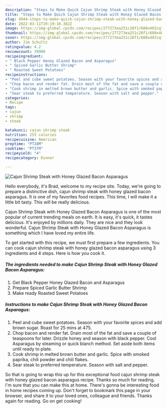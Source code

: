 ```yaml
---
description: "Steps to Make Quick Cajun Shrimp Steak with Honey Glazed Bacon Asparagus"
title: "Steps to Make Quick Cajun Shrimp Steak with Honey Glazed Bacon Asparagus"
slug: 4944-steps-to-make-quick-cajun-shrimp-steak-with-honey-glazed-bacon-asparagus
date: 2022-03-11T19:19:10.382Z
image: https://img-global.cpcdn.com/recipes/277273ea251c28f1/680x482cq70/cajun-shrimp-steak-with-honey-glazed-bacon-asparagus-recipe-main-photo.jpg
thumbnail: https://img-global.cpcdn.com/recipes/277273ea251c28f1/680x482cq70/cajun-shrimp-steak-with-honey-glazed-bacon-asparagus-recipe-main-photo.jpg
cover: https://img-global.cpcdn.com/recipes/277273ea251c28f1/680x482cq70/cajun-shrimp-steak-with-honey-glazed-bacon-asparagus-recipe-main-photo.jpg
author: Jim Schultz
ratingvalue: 4.2
reviewcount: 39908
recipeingredient:
- " Black Pepper Honey Glazed Bacon and Asparagus"
- " Spiced Garlic Butter Shrimp"
- " Roasted Sweet Potatoes"
recipeinstructions:
- "Peel and cube sweet potatoes. Season with your favorite spices and add brown sugar. Roast for 25 mins at 475."
- "Chop bacon and render fat. Drain most of the fat and save a couple of teaspoons for later. Drizzle honey and season with black pepper. Cool Asparagus by steaming or quick blanch method. Set aside both items until ready to plate."
- "Cook shrimp in melted brown butter and garlic. Spice with smoked paprika, chili powder and chili flakes."
- "Sear steak to preferred temperature. Season with salt and pepper."
categories:
- Recipe
tags:
- cajun
- shrimp
- steak

katakunci: cajun shrimp steak 
nutrition: 253 calories
recipecuisine: American
preptime: "PT28M"
cooktime: "PT37M"
recipeyield: "4"
recipecategory: Dinner

---
```



![Cajun Shrimp Steak with Honey Glazed Bacon Asparagus](https://img-global.cpcdn.com/recipes/277273ea251c28f1/680x482cq70/cajun-shrimp-steak-with-honey-glazed-bacon-asparagus-recipe-main-photo.jpg)

Hello everybody, it's Brad, welcome to my recipe site. Today, we're going to prepare a distinctive dish, cajun shrimp steak with honey glazed bacon asparagus. It is one of my favorites food recipes. This time, I will make it a little bit tasty. This will be really delicious.



Cajun Shrimp Steak with Honey Glazed Bacon Asparagus is one of the most popular of current trending meals on earth. It is easy, it's quick, it tastes delicious. It's enjoyed by millions daily. They are nice and they look wonderful. Cajun Shrimp Steak with Honey Glazed Bacon Asparagus is something which I have loved my entire life.


To get started with this recipe, we must first prepare a few ingredients. You can cook cajun shrimp steak with honey glazed bacon asparagus using 3 ingredients and 4 steps. Here is how you cook it.

<!--inarticleads1-->

##### The ingredients needed to make Cajun Shrimp Steak with Honey Glazed Bacon Asparagus:

1. Get  Black Pepper Honey Glazed Bacon and Asparagus
1. Prepare  Spiced Garlic Butter Shrimp
1. Make ready  Roasted Sweet Potatoes




<!--inarticleads2-->

##### Instructions to make Cajun Shrimp Steak with Honey Glazed Bacon Asparagus:

1. Peel and cube sweet potatoes. Season with your favorite spices and add brown sugar. Roast for 25 mins at 475.
1. Chop bacon and render fat. Drain most of the fat and save a couple of teaspoons for later. Drizzle honey and season with black pepper. Cool Asparagus by steaming or quick blanch method. Set aside both items until ready to plate.
1. Cook shrimp in melted brown butter and garlic. Spice with smoked paprika, chili powder and chili flakes.
1. Sear steak to preferred temperature. Season with salt and pepper.




So that is going to wrap this up for this exceptional food cajun shrimp steak with honey glazed bacon asparagus recipe. Thanks so much for reading. I'm sure that you can make this at home. There's gonna be interesting food in home recipes coming up. Don't forget to bookmark this page in your browser, and share it to your loved ones, colleague and friends. Thanks again for reading. Go on get cooking!
